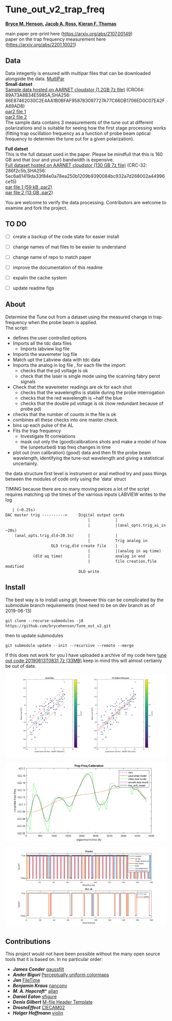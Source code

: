 # Tune_out_v2_trap_freq
**[Bryce M. Henson](https://github.com/brycehenson), [Jacob A. Ross](https://github.com/GroundhogState), [Kieran F. Thomas](https://github.com/KF-Thomas)**  

main paper pre-print here (https://arxiv.org/abs/2107.00149)   
paper on the trap frequency measurement here (https://arxiv.org/abs/2201.10021)    

## Data
Data integertiy is ensured with multipar files that can be downloaded alongside the data. [MultiPar](https://github.com/Yutaka-Sawada/MultiPar)  
**Small datset**   
[Sample data hosted on AARNET cloudstor (1.2GB 7z file)](https://cloudstor.aarnet.edu.au/plus/s/4Cm14OSxi9CqYIM/download) (CRC64: 89A73A8B34E5985A,SHA256: 86E87462030C2E4AA1B0BFAF958783097727A77C66DB1706ED0C07EA2FA69AD8)    
[par2 file 1](https://cloudstor.aarnet.edu.au/plus/s/YVqpZYsmNfOVbJR/download)    
[par2 file 2](https://cloudstor.aarnet.edu.au/plus/s/RoC7UmtOnxzbAIE/download)   
The sample data contains 3 measurements of the tune out at different polarizations and is suitable for seeing how the first stage processing works (fitting trap oscillation frequency as a function of probe beam optical frequency to determien the tune out for a given polarization). 


**Full datset**   
This is the full dataset used in the paper. Please be mindfull that this is 160 GB and that (our and your) bandwidth is expensive.   
[Full dataset hosted on AARNET cloudstor (130 GB 7z file)](https://cloudstor.aarnet.edu.au/plus/s/UgqUQjSQ2SjfWmn/download) (CRC-32: 286f2c5b,SHA256: 5ec6a61419da33f84e0a78ea250b1209b9390084bc932a7d268002a44996ce15)    
[par file 1 (59 kB .par2)](https://cloudstor.aarnet.edu.au/plus/s/FA99BkT5SxQhJMR/download)    
[par file 2 (13 GB .par2)](https://cloudstor.aarnet.edu.au/plus/s/iyfPJfx0EXjhTPa/download)     


You are welcome to verify the data processing. Contributors are welcome to examine and fork the project.


## TO DO
- [ ] create a backup of the code state for easier install
- [ ] change names of mat files to be easier to understand
- [ ] change name of repo to match paper
- [ ] improve the documentation of this readme
- [ ] expalin the cache system
- [ ] update readme figs



## About
Determine the Tune out from a dataset using the measured change in trap frequency when the probe beam is applied.  
The script:
  * defines the user controlled options
  * Imports all the tdc data files 
    * Imports labview log file
  * Imports the wavemeter log file
  * Match upt the Labview data with tdc data
  * Imports the analog in log file , for each file the import:
    * checks that the pd voltage is ok
    * check that the laser is single mode using the scanning fabry perot signals
  * Check that the wavemeter readings are ok for each shot
    * checks that the wavelengths is stable during the probe interrogation
    * checks that the red wavelength is ~half the blue
    * checks that the double pd voltage is ok (now redundant because of probe pd)
  * checks that the number of counts in the file is ok
  * combines all these checks into one master check
  * bins up each pulse of the AL
  * Fits the trap frequency
    * Investigate fit correlations
    * mask out only the (good)calibrations shots and make a model of how the (unpeturbed) trap freq changes in time
  * plot out (non calibration) (good) data and then fit the probe beam
      wavelength, identifying the tune-out wavelength and giving a
      statistical uncertainty.

the data structure
  first level is instrument or anal method
  try and pass things between the modules of code only using the 'data' struct


TIMING 
because there are so many moving peices a lot of the script requires matching up the times of the varrious inputs
LABVIEW writes to the log
```
   | (~0.25s)
DAC master trig ---------->		Digital output cards
									|			|
									|			|(anal_opts.trig_ai_in ~20s)
	(anal_opts.trig_dld~20.3s)		|			|
									|			Trig analog in
					DLD trig,dld create file	|
									|			|(analog in aq time)
			(dld aq time)			|			analog in end
									|			file creation,file modified
								DLD write

```

## Install
The best way is to install using git, however this can be complicated by the submodule branch requirements (most need to be on dev branch as of 2019-06-13)
``` 
git clone --recurse-submodules -j8 https://github.com/brycehenson/Tune_out_v2.git 
```
then to update submodules 
```
git submodule update --init --recursive --remote --merge
```
If this does not work for you I have uploaded a archive of my code here [tune out code 20190613T0831 7z (33MB)](https://cloudstor.aarnet.edu.au/plus/s/UZQ7xuOe3z9Yg6S) keep in mind this will almost certianly be out of date.


![An example TO](/figs/to_fit.png)

![An example TO](/figs/calibration_model.png)

![An example TO](/figs/logic.png)


## Contributions  
This project would not have been possible without the many open source tools that it is based on. In no particular order: 

* ***James Conder*** [gaussfilt](https://au.mathworks.com/matlabcentral/fileexchange/43182-gaussfilt-t-z-sigma)
* ***Ander Biguri*** [Perceptually uniform colormaps](https://au.mathworks.com/matlabcentral/fileexchange/51986-perceptually-uniform-colormaps)
* ***Jan*** [FileTime](https://au.mathworks.com/matlabcentral/fileexchange/24671-filetime)
* ***Benjamin Kraus*** [nanconv](https://au.mathworks.com/matlabcentral/fileexchange/41961-nanconv)
* ***M. A. Hopcroft**** [allan](https://au.mathworks.com/matlabcentral/fileexchange/13246-allan)
* ***Daniel Eaton***  [sfigure](https://au.mathworks.com/matlabcentral/fileexchange/8919-smart-silent-figure)
* ***Denis Gilbert***  [M-file Header Template](https://au.mathworks.com/matlabcentral/fileexchange/4908-m-file-header-template)
* ***DrosteEffect***  [CIECAM02](https://github.com/DrosteEffect/CIECAM02)
* ***Holger Hoffmann*** [violin](https://au.mathworks.com/matlabcentral/fileexchange/45134-violin-plot)
